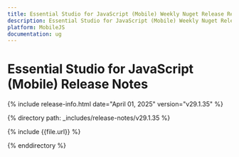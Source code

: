 ```yaml
---
title: Essential Studio for JavaScript (Mobile) Weekly Nuget Release Release Notes  
description: Essential Studio for JavaScript (Mobile) Weekly Nuget Release Release Notes  
platform: MobileJS
documentation: ug
---
```


# Essential Studio for JavaScript (Mobile)  Release Notes  

{% include release-info.html date="April 01, 2025"  version="v29.1.35" %} 

{% directory path: _includes/release-notes/v29.1.35 %}

{% include {{file.url}} %}

{% enddirectory %}